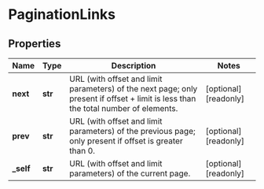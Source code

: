 # PaginationLinks

## Properties
| Name | Type | Description | Notes |
| ------------ | ------------- | ------------- | ------------- |
| **next** | **str** | URL (with offset and limit parameters) of the next page; only present if offset + limit is less than the total number of elements. | [optional] [readonly]  |
| **prev** | **str** | URL (with offset and limit parameters) of the previous page; only present if offset is greater than 0. | [optional] [readonly]  |
| **_self** | **str** | URL (with offset and limit parameters) of the current page. | [optional] [readonly]  |


